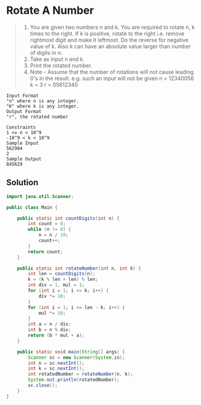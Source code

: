 # Rotate A Number

> 1. You are given two numbers n and k. You are required to rotate n, k times to the right. If k is positive, rotate to the right i.e. remove rightmost digit and make it leftmost. Do the reverse for negative value of k. Also k can have an absolute value larger than number of digits in n.
> 2. Take as input n and k.
> 3. Print the rotated number.
> 4. Note - Assume that the number of rotations will not cause leading 0's in the result. e.g. such an input will not be given
>    n = 12340056
>    k = 3
>    r = 05612340

```
Input Format
"n" where n is any integer.
"K" where k is any integer.
Output Format
"r", the rotated number

Constraints
1 <= n < 10^9
-10^9 < k < 10^9
Sample Input
562984
2
Sample Output
845629
```

## Solution

```java
import java.util.Scanner;

public class Main {

    public static int countDigits(int n) {
        int count = 0;
        while (n != 0) {
            n = n / 10;
            count++;
        }
        return count;
    }

    public static int rotateNumber(int n, int k) {
        int len = countDigits(n);
        k = (k % len + len) % len;
        int div = 1, mul = 1;
        for (int i = 1; i <= k; i++) {
            div *= 10;
        }
        for (int i = 1; i <= len - k; i++) {
            mul *= 10;
        }
        int a = n / div;
        int b = n % div;
        return (b * mul + a);
    }

    public static void main(String[] args) {
        Scanner sc = new Scanner(System.in);
        int n = sc.nextInt();
        int k = sc.nextInt();
        int rotatedNumber = rotateNumber(n, k);
        System.out.println(rotatedNumber);
        sc.close();
    }
}
```
